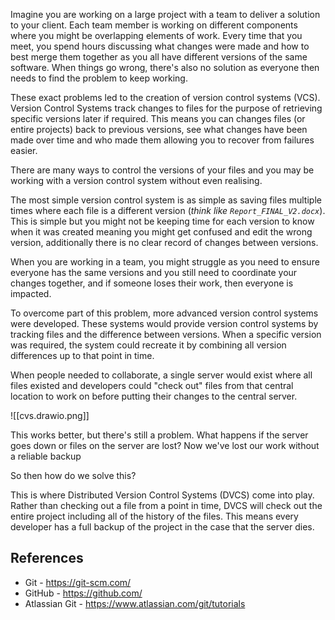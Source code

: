 Imagine you are working on a large project with a team to deliver a solution to your client. Each team member is working on different components where you might be overlapping elements of work. Every time that you meet, you spend hours discussing what changes were made and how to best merge them together as you all have different versions of the same software. When things go wrong, there's also no solution as everyone then needs to find the problem to keep working.

These exact problems led to the creation of version control systems (VCS). Version Control Systems track changes to files for the purpose of retrieving specific versions later if required. This means you can changes files (or entire projects) back to previous versions, see what changes have been made over time and who made them allowing you to recover from failures easier.

There are many ways to control the versions of your files and you may be working with a version control system without even realising.

The most simple version control system is as simple as saving files multiple times where each file is a different version (*think like `Report_FINAL_V2.docx`*). This is simple but you might not be keeping time for each version to know when it was created meaning you might get confused and edit the wrong version, additionally there is no clear record of changes between versions. 

When you are working in a team, you might struggle as you need to ensure everyone has the same versions and you still need to coordinate your changes together, and if someone loses their work, then everyone is impacted.

To overcome part of this problem, more advanced version control systems were developed. These systems would provide version control systems by tracking files and the difference between versions. When a specific version was required, the system could recreate it by combining all version differences up to that point in time. 

When people needed to collaborate, a single server would exist where all files existed and developers could "check out" files from that central location to work on before putting their changes to the central server.

![[cvs.drawio.png]]

This works better, but there's still a problem. What happens if the server goes down or files on the server are lost? Now we've lost our work without a reliable backup

So then how do we solve this?

This is where Distributed Version Control Systems (DVCS) come into play. Rather than checking out a file from a point in time, DVCS will check out the entire project including all of the history of the files. This means every developer has a full backup of the project in the case that the server dies.

## References
- Git - https://git-scm.com/
- GitHub - https://github.com/
- Atlassian Git - https://www.atlassian.com/git/tutorials